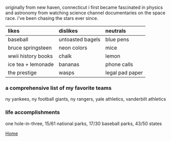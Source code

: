 originally from new haven, connecticut i first became fascinated in physics and astronomy
from watching science channel documentaries on the space race. i've been chasing the stars ever since.


  
|          likes          |     dislikes      |    neutrals     |
|:------------------------|:------------------|:----------------|
| baseball                | untoasted bagels  | blue pens       |
| bruce springsteen       | neon colors       | mice            |
| wwii history books      | chalk             | lemon           |
| ice tea + lemonade      | bananas           | phone calls     |
| the prestige            | wasps             | legal pad paper | 



### a comprehensive list of my favorite teams

ny yankees, ny football giants, ny rangers, yale athletics, vanderbilt athletics 

### life accomplishments

one hole-in-three, 15/61 national parks, 17/30 baseball parks, 43/50 states

[Home](./)
